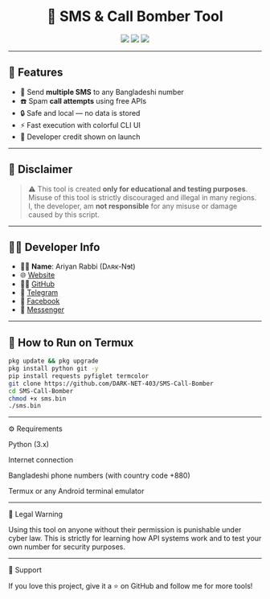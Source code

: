 

<h1 align="center">📱 SMS & Call Bomber Tool</h1>
<p align="center">
  <img src="https://img.shields.io/badge/Developer-Ariyan%20Rabbi%20(Dʌʀĸ--Nɘt)-purple.svg" />
  <img src="https://img.shields.io/badge/Platform-Termux%20%7C%20Android-blue.svg" />
  <img src="https://img.shields.io/badge/Status-For%20Educational%20Use%20Only-red.svg" />
</p>

---

## 🚀 Features

- 📲 Send **multiple SMS** to any Bangladeshi number
- ☎️ Spam **call attempts** using free APIs
- 🔒 Safe and local — no data is stored
- ⚡ Fast execution with colorful CLI UI
- 👤 Developer credit shown on launch

---

## 📌 Disclaimer

> ⚠️ This tool is created **only for educational and testing purposes**. Misuse of this tool is strictly discouraged and illegal in many regions.  
> I, the developer, am **not responsible** for any misuse or damage caused by this script.

---

## 🧑‍💻 Developer Info

- 👨‍💻 **Name**: Ariyan Rabbi (Dʌʀĸ-Nɘt)
- 🌐 [Website](https://dark-net-403.github.io/My_Web/)
- 🧑‍💻 [GitHub](https://github.com/DARK-NET-403)
- 💬 [Telegram](https://t.me/DARK_NET_403)
- 📘 [Facebook](https://www.facebook.com/share/1AMErR2fcg/)
- 📩 [Messenger](https://m.me/DARK.NET.403)

---

## 📲 How to Run on Termux

```bash
pkg update && pkg upgrade
pkg install python git -y
pip install requests pyfiglet termcolor
git clone https://github.com/DARK-NET-403/SMS-Call-Bomber
cd SMS-Call-Bomber
chmod +x sms.bin
./sms.bin
```


---

⚙️ Requirements

Python (3.x)

Internet connection

Bangladeshi phone numbers (with country code +880)

Termux or any Android terminal emulator


---

🔐 Legal Warning

Using this tool on anyone without their permission is punishable under cyber law. This is strictly for learning how API systems work and to test your own number for security purposes.


---

💖 Support

If you love this project, give it a ⭐ on GitHub and follow me for more tools!
